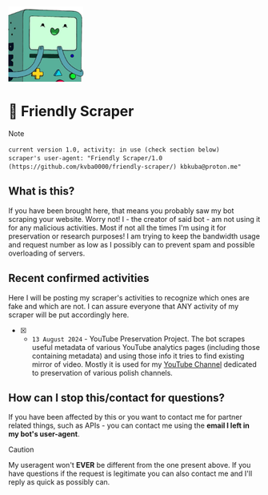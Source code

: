 <img src="assets/icon.png" alt="Icon" height="150" />

# 🤖 Friendly Scraper
> [!NOTE]
> `current version 1.0, activity: in use (check section below)`  
> `scraper's user-agent: "Friendly Scraper/1.0 (https://github.com/kvba0000/friendly-scraper/) kbkuba@proton.me"`
## What is this?
If you have been brought here, that means you probably saw my bot scraping your website. Worry not! I - the creator of said bot - am not using it for any malicious activities. Most if not all the times I'm using it for preservation or research purposes! I am trying to keep the bandwidth usage and request number as low as I possibly can to prevent spam and possible overloading of servers.
## Recent confirmed activities
Here I will be posting my scraper's activities to recognize which ones are fake and which are not. I can assure everyone that ANY activity of my scraper will be put accordingly here.
- [x] - `13 August 2024` - YouTube Preservation Project. The bot scrapes useful metadata of various YouTube analytics pages (including those containing metadata) and using those info it tries to find existing mirror of video. Mostly it is used for my [YouTube Channel](https://www.youtube.com/@polishyoutubearchive) dedicated to preservation of various polish channels.
## How can I stop this/contact for questions?
If you have been affected by this or you want to contact me for partner related things, such as APIs - you can contact me using the **email I left in my bot's user-agent**.
> [!CAUTION]
> My useragent won't **EVER** be different from the one present above. If you have questions if the request is legitimate you can also contact me and I'll reply as quick as possibly can.
